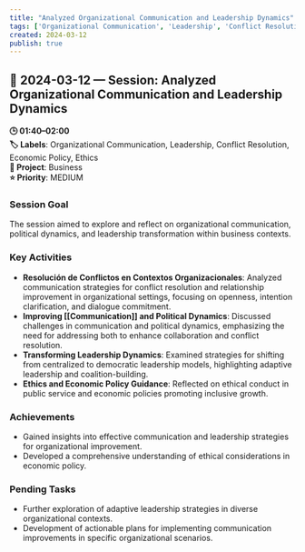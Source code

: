 ```yaml
---
title: "Analyzed Organizational Communication and Leadership Dynamics"
tags: ['Organizational Communication', 'Leadership', 'Conflict Resolution', 'Economic Policy', 'Ethics']
created: 2024-03-12
publish: true
---
```


## 📅 2024-03-12 — Session: Analyzed Organizational Communication and Leadership Dynamics

**🕒 01:40–02:00**  
**🏷️ Labels**: Organizational Communication, Leadership, Conflict Resolution, Economic Policy, Ethics  
**📂 Project**: Business  
**⭐ Priority**: MEDIUM  


### Session Goal
The session aimed to explore and reflect on organizational communication, political dynamics, and leadership transformation within business contexts.

### Key Activities
- **Resolución de Conflictos en Contextos Organizacionales**: Analyzed communication strategies for conflict resolution and relationship improvement in organizational settings, focusing on openness, intention clarification, and dialogue commitment.
- **Improving [[Communication]] and Political Dynamics**: Discussed challenges in communication and political dynamics, emphasizing the need for addressing both to enhance collaboration and conflict resolution.
- **Transforming Leadership Dynamics**: Examined strategies for shifting from centralized to democratic leadership models, highlighting adaptive leadership and coalition-building.
- **Ethics and Economic Policy Guidance**: Reflected on ethical conduct in public service and economic policies promoting inclusive growth.

### Achievements
- Gained insights into effective communication and leadership strategies for organizational improvement.
- Developed a comprehensive understanding of ethical considerations in economic policy.

### Pending Tasks
- Further exploration of adaptive leadership strategies in diverse organizational contexts.
- Development of actionable plans for implementing communication improvements in specific organizational scenarios.
